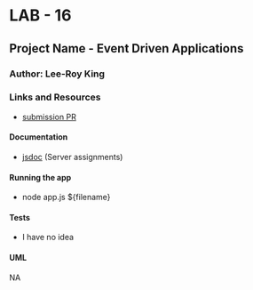 # LAB - 16

## Project Name - Event Driven Applications

### Author: Lee-Roy King

### Links and Resources
* [submission PR](http://xyz.com)
<!-- * [travis](http://xyz.com) <-- told to wait on tests per ryan> -->
<!-- * [back-end](http://xyz.com) <-- don't believe this deploys> -->
<!-- * [front-end](http://xyz.com) (when applicable)  -->

#### Documentation
<!-- * [api docs](http://xyz.com) (API servers) -->
* [jsdoc](./docs/index.html) (Server assignments)
<!-- * [styleguide](http://xyz.com) (React assignments) -->

<!-- ### Modules -->
<!-- #### `modulename.js` -->
<!-- ##### Exported Values and Methods -->


#### Running the app
* node app.js ${filename}
  
#### Tests
* I have no idea
<!-- * What assertions were made? -->
<!-- * What assertions need to be / should be made? -->

#### UML
NA